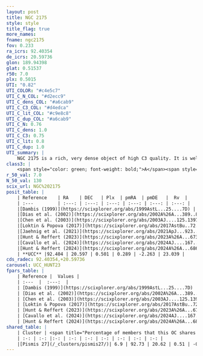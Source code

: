 ```yaml
---
layout: post
title: NGC 2175
style: style
title_flag: true
more_names: 
fname: ngc2175
fov: 0.233
ra_icrs: 92.40354
de_icrs: 20.59736
glon: 189.94398
glat: 0.51537
r50: 7.0
plx: 0.5015
UTI: "0.82"
UTI_COLOR: "#c4e5c7"
UTI_C_N_COL: "#d2ecc9"
UTI_C_dens_COL: "#a6cab9"
UTI_C_C3_COL: "#d4edca"
UTI_C_lit_COL: "#c9e8c8"
UTI_C_dup_COL: "#a6cab9"
UTI_C_N: 0.76
UTI_C_dens: 1.0
UTI_C_C3: 0.75
UTI_C_lit: 0.8
UTI_C_dup: 1.0
UTI_summary: |
    NGC 2175 is a rich, very dense object of high C3 quality. It is well-studied in the literature. This object shares a very small percentage of members with a later reported entry.
class3: |
    <span style="color: green; font-weight: bold;">A</span><span style="color: #FFC300; font-weight: bold;">B</span>
r_50_val: 7.0
N_50_val: 130
scix_url: NGC%202175
posit_table: |
    | Reference    | RA    | DEC   | Plx  | pmRA  | pmDE   |  Rv  |
    | :---         | :---: | :---: | :---: | :---: | :---: | :---: |
    |[Dambis (1999)](https://scixplorer.org/abs/1999AstL...25....7D) | 92.412 | 20.487 | -- | -- | -- | -- |
    |[Dias et al. (2002)](https://scixplorer.org/abs/2002A%26A...389..871D) | 92.412 | 20.487 | -- | 1.8 | -2.26 | 23.2 |
    |[Chen et al. (2003)](https://scixplorer.org/abs/2003AJ....125.1397C) | 92.417 | 20.309 | -- | 1.8 | -2.26 | 22.0 |
    |[Loktin & Popova (2017)](https://scixplorer.org/abs/2017AstBu..72..257L) | 92.415 | 20.487 | -- | 0.382 | -2.656 | 22.0 |
    |[Jaehnig et al. (2021)](https://scixplorer.org/abs/2021ApJ...923..129J) | 92.433 | 20.562 | 0.513 | 0.419 | -2.33 | -- |
    |[Hunt & Reffert (2023)](https://scixplorer.org/abs/2023A%26A...673A.114H) | 92.349 | 20.636 | 0.512 | 0.386 | -2.246 | 23.043 |
    |[Cavallo et al. (2024)](https://scixplorer.org/abs/2024AJ....167...12C) | 92.51 | 20.556 | 0.517 | -- | -- | -- |
    |[Hunt & Reffert (2024)](https://scixplorer.org/abs/2024A%26A...686A..42H) | 92.349 | 20.636 | 0.512 | 0.386 | -2.246 | 23.043 |
    | **UCC** |92.404 | 20.597 | 0.501 | 0.289 | -2.263 | 23.039 | 
cds_radec: 92.40354,+20.59736
carousel: UCC_HUNT23
fpars_table: |
    | Reference |  Values |
    | :---  |  :---:  |
    | [Dambis (1999)](https://scixplorer.org/abs/1999AstL...25....7D) | `E_B-V_=0.779, DM0=11.27, log_age_=6.4` |
    | [Dias et al. (2002)](https://scixplorer.org/abs/2002A%26A...389..871D) | `E(B-V)=0.598, Dist=1627.0, Age=6.953` |
    | [Chen et al. (2003)](https://scixplorer.org/abs/2003AJ....125.1397C) | `HDis=1627, Age=0.0` |
    | [Loktin & Popova (2017)](https://scixplorer.org/abs/2017AstBu..72..257L) | `E(B-V)=0.587, Dmod=11.049, logt=6.957` |
    | [Hunt & Reffert (2023)](https://scixplorer.org/abs/2023A%26A...673A.114H) | `AV50=1.49, diffAV50=1.894, MOD50=11.269, logAge50=6.787` |
    | [Cavallo et al. (2024)](https://scixplorer.org/abs/2024AJ....167...12C) | `AV50=1.73, dMod50=11.25, logAge50=6.82, [Fe/H]50=-0.3` |
    | [Hunt & Reffert (2024)](https://scixplorer.org/abs/2024A%26A...686A..42H) | `MassJ=228.675` |
shared_table: |
    | Cluster | <span title="Percentage of members that this OC shares with the ones listed">%</span>   | RA   | DEC   | Plx   | pmRA  | pmDE  | Rv | UTI |
    | :-: | :-: |:-: | :-: | :-: | :-: | :-: | :-: | :-: |
    |[Pismis 27](/_clusters/pismis27/)| 6.9 | 92.73 | 20.62 | 0.51 | -0.19 | -2.05 | 32.5 |0.77 |
---
```

